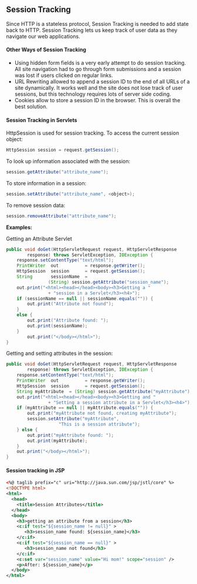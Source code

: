 ## Session Tracking

Since HTTP is a stateless protocol, Session Tracking is needed to add state back to HTTP. Session Tracking lets us keep track of user data as they navigate our web applications.

#### Other Ways of Session Tracking
- Using hidden form fields is a very early attempt to do session tracking. All site navigation had to go through form submissions and a session was lost if users clicked on regular links.
- URL Rewriting allowed to append a session ID to the end of all URLs of a site dynamically. It works well and the site does not lose track of user sessions, but this technology requires lots of server side coding.
- Cookies allow to store a session ID in the browser. This is overall the best solution.

#### Session Tracking in Servlets
HttpSession is used for session tracking. To access the current session object:
```java
HttpSession session = request.getSession();
```
To look up information associated with the session:
```java
session.getAttribute("attribute_name");
```
To store information in a session:
```java
session.setAttribute("attribute_name", <object>);
```
To remove session data:
```java
session.removeAttribute("attribute_name");
```

**Examples:**

Getting an Attribute Servlet
```java
public void doGet(HttpServletRequest request, HttpServletResponse 
        response) throws ServletException, IOException {  
    response.setContentType("text/html");
    PrintWriter  out          = response.getWriter();
    HttpSession  session      = request.getSession();
    String       sessionName  = 
                (String) session.getAttribute("session_name");
    out.print("<html><head></head><body><h3>Getting a "
                + "session in a Servlet</h3><h4>"); 
    if (sessionName == null || sessionName.equals("")) {
        out.print("Attribute not found");
    }
    else {
        out.print("Attribute found: ");
        out.print(sessionName);
    }
        out.print("</body></html>");
}
```
Getting and setting attributes in the session:
```java
public void doGet(HttpServletRequest request, HttpServletResponse 
        response) throws ServletException, IOException {
    response.setContentType("text/html");
    PrintWriter  out          = response.getWriter();
    HttpSession  session      = request.getSession();
    String myAttribute  = (String) session.getAttribute("myAttribute");
    out.print("<html><head></head><body><h3>Getting and "
                + "Setting a session attribute in a Servlet</h3><h4>");
    if (myAttribute == null || myAttribute.equals("")) {
        out.print("myAttribute not found, creating myAttribute");
        session.setAttribute("myAttribute", 
                    "This is a session attribute");
    } else {
        out.print("myAttribute found: ");
        out.print(myAttribute);
    } 
    out.print("</body></html>");
}
```
#### Session tracking in JSP
```xml
<%@ taglib prefix="c" uri="http://java.sun.com/jsp/jstl/core" %> 
<!DOCTYPE html>
<html>
  <head>
    <title>Session Attributes</title>
  </head>
  <body> 
    <h3>getting an attribute from a session</h3> 
    <c:if test="${session_name != null}" >
       <h3>session_name found: ${session_name}</h3>
    </c:if>
    <c:if test="${session_name == null}" >
       <h3>session_name not found</h3>
    </c:if>
    <c:set var="session_name" value="Hi mom!" scope="session" />
    <p>After: ${session_name}</p>  
  </body>
</html>
```
